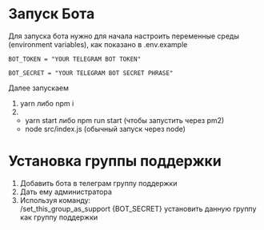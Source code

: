 <h1>Запуск Бота</h1>
Для запуска бота нужно для начала настроить переменные среды (environment variables),
как показано в .env.example

`BOT_TOKEN = "YOUR TELEGRAM BOT TOKEN"`

`BOT_SECRET = "YOUR TELEGRAM BOT SECRET PHRASE"`

Далее запускаем
<ol>
    <li><a>yarn</a> либо <a>npm i</a>
    <li>
        <ul style = "margin: 0;
            padding: 0;
            border: 0;
            margin-left: 10px;
            font-size: 100%;
            font: inherit;
            vertical-align: baseline;">
            <li><a>yarn start</a> либо <a>npm run start</a> (чтобы запустить через pm2)</li>
            <li><a>node src/index.js</a> (обычный запуск через node)</li>
        </ul>
</ol>

<h1>Установка группы поддержки</h1>
<ol>
    <li>Добавить бота в телеграм группу поддержки</li>
    <li>Дать ему администратора</li>
    <li>Используя команду:
    <br/>
    <a>/set_this_group_as_support {BOT_SECRET}</a> установить данную группу как группу поддержки</li>
</ol>
